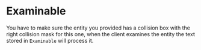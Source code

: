 # Examinable

You have to make sure the entity you provided has a collision box with the right collision mask for this one, when the client examines the entity the text stored in `Examinable` will process it.

